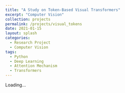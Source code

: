 ```yaml
---
title: "A Study on Token-Based Visual Transformers"
excerpt: "Computer Vision"
collection: projects
permalink: /projects/visual_tokens
date: 2021-01-15
layout: splash
categories:
  - Research Project
  - Computer Vision
tags:
  - Python
  - Deep Learning
  - Attention Mechanism
  - Transformers
---
```


Loading...
